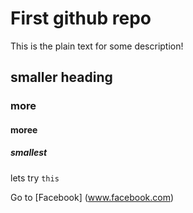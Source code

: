 # First github repo

This is the plain text for some description!

## smaller heading

### more 

#### moree

##### smallest

lets try `this`

Go to [Facebook] (www.facebook.com)
